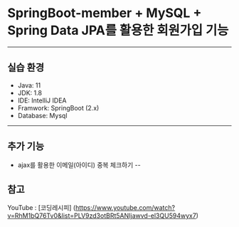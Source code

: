 # SpringBoot-member + MySQL + Spring Data JPA를 활용한 회원가입 기능 
---
## 실습 환경
+ Java: 11 
+ JDK: 1.8 
+ IDE: IntelliJ IDEA
+ Framwork: SpringBoot (2.x)
+ Database: Mysql
---
## 추가 기능
+ ajax를 활용한 이메일(아이디) 중복 체크하기 
--
## 참고
YouTube : [코딩레시피] (https://www.youtube.com/watch?v=RhM1bQ76Tv0&list=PLV9zd3otBRt5ANIjawvd-el3QU594wyx7)
 
